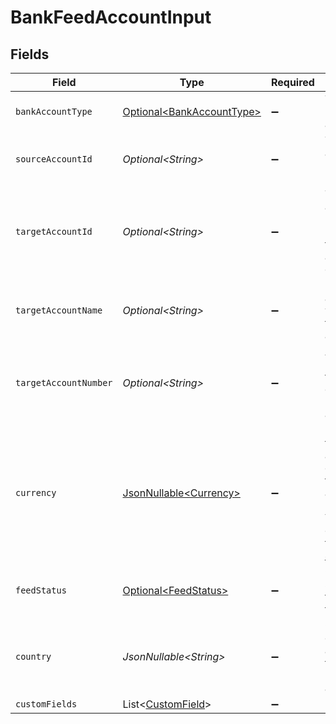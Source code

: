# BankFeedAccountInput


## Fields

| Field                                                                                                                              | Type                                                                                                                               | Required                                                                                                                           | Description                                                                                                                        | Example                                                                                                                            |
| ---------------------------------------------------------------------------------------------------------------------------------- | ---------------------------------------------------------------------------------------------------------------------------------- | ---------------------------------------------------------------------------------------------------------------------------------- | ---------------------------------------------------------------------------------------------------------------------------------- | ---------------------------------------------------------------------------------------------------------------------------------- |
| `bankAccountType`                                                                                                                  | [Optional\<BankAccountType>](../../models/components/BankAccountType.md)                                                           | :heavy_minus_sign:                                                                                                                 | Type of the bank account.                                                                                                          | bank                                                                                                                               |
| `sourceAccountId`                                                                                                                  | *Optional\<String>*                                                                                                                | :heavy_minus_sign:                                                                                                                 | The source account's unique identifier.                                                                                            | src_456                                                                                                                            |
| `targetAccountId`                                                                                                                  | *Optional\<String>*                                                                                                                | :heavy_minus_sign:                                                                                                                 | The target account's unique identifier in the accounting connector.                                                                | tgt_789                                                                                                                            |
| `targetAccountName`                                                                                                                | *Optional\<String>*                                                                                                                | :heavy_minus_sign:                                                                                                                 | Name associated with the target account.                                                                                           | Main Company Checking                                                                                                              |
| `targetAccountNumber`                                                                                                              | *Optional\<String>*                                                                                                                | :heavy_minus_sign:                                                                                                                 | Account number of the destination bank account.                                                                                    | NL91ABNA0417164300                                                                                                                 |
| `currency`                                                                                                                         | [JsonNullable\<Currency>](../../models/components/Currency.md)                                                                     | :heavy_minus_sign:                                                                                                                 | Indicates the associated currency for an amount of money. Values correspond to [ISO 4217](https://en.wikipedia.org/wiki/ISO_4217). | USD                                                                                                                                |
| `feedStatus`                                                                                                                       | [Optional\<FeedStatus>](../../models/components/FeedStatus.md)                                                                     | :heavy_minus_sign:                                                                                                                 | Current status of the bank feed.                                                                                                   | pending                                                                                                                            |
| `country`                                                                                                                          | *JsonNullable\<String>*                                                                                                            | :heavy_minus_sign:                                                                                                                 | Country code according to ISO 3166-1 alpha-2.                                                                                      | US                                                                                                                                 |
| `customFields`                                                                                                                     | List\<[CustomField](../../models/components/CustomField.md)>                                                                       | :heavy_minus_sign:                                                                                                                 | N/A                                                                                                                                |                                                                                                                                    |